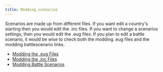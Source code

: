 ```yaml
---
title: Modding_scenarios
---
```

Scenarios are made up from different files. If you want edit a country's
starting then you would edit the .inc files. If you want to change a
scenarios settings, then you would edit the .eug files. If you plan to
edit a battle scenario, it would be wise to check both the modding .eug
files and the modding battlescenario links.

-   [Modding the .eug
    Files](/wiki/Modding_eug_files "Modding eug files")
-   [Modding the .inc
    Files](/wiki/Modding_inc_files "Modding inc files")
-   [Modding Battle
    Scenarios](/wiki/Modding_battle_scenarios "Modding battle scenarios")
